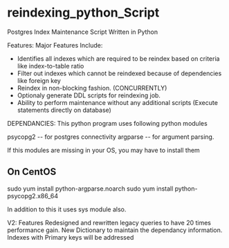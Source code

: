 # reindexing_python_Script

Postgres Index Maintenance Script
Written in Python

Features:
Major Features Include:
* Identifies all indexes which are required to be reindex based on criteria like index-to-table ratio
* Filter out indexes which cannot be reindexed because of dependencies like foreign key
* Reindex in non-blocking fashion. (CONCURRENTLY)
* Optionaly  generate DDL scripts for reindexing job.
* Ability to perform maintenance without any additional scripts (Execute statements directly on database)


DEPENDANCIES:
This python program uses following python modules

psycopg2 -- for postgres connectivity 
argparse -- for argument parsing.

If this modules are missing in your OS, you may have to install them

On CentOS
--------
sudo yum install python-argparse.noarch 
sudo yum install python-psycopg2.x86_64

In addition to this it uses sys module also.

V2: Features
Redesigned and rewritten legacy queries to have 20 times performance gain.
New Dictionary to maintain the dependancy information.
Indexes with Primary keys will be addressed  
